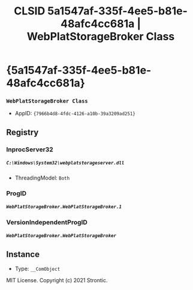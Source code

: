 ﻿---
title: "CLSID 5a1547af-335f-4ee5-b81e-48afc4cc681a | WebPlatStorageBroker Class"
excerpt: What is COM-Object CLSID 5a1547af-335f-4ee5-b81e-48afc4cc681a?
---

# {5a1547af-335f-4ee5-b81e-48afc4cc681a}

### `WebPlatStorageBroker Class`
* AppID: `{7966b4d8-4fdc-4126-a10b-39a3209ad251}`

## Registry


### InprocServer32

##### `C:\Windows\System32\webplatstorageserver.dll`
* ThreadingModel: `Both`

### ProgID

##### `WebPlatStorageBroker.WebPlatStorageBroker.1`

### VersionIndependentProgID

##### `WebPlatStorageBroker.WebPlatStorageBroker`

## Instance

* Type: `__ComObject`

MIT License. Copyright (c) 2021 Strontic.



